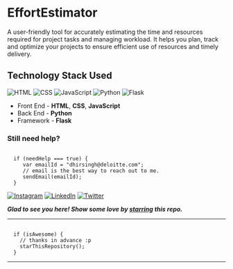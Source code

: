 # EffortEstimator
A user-friendly tool for accurately estimating the time and resources required for project tasks and managing workload. It helps you plan, track and optimize your projects to ensure efficient use of resources and timely delivery.

## Technology Stack Used

![HTML](https://img.shields.io/badge/frontend-html-orange.svg?logo=html5&style=flat-square) 
![CSS](https://img.shields.io/badge/frontend-css-lightblue.svg?logo=css3&style=flat-square)
![JavaScript](https://img.shields.io/badge/frontend-javascript-white.svg?logo=javascript&style=flat-square)
![Python](https://img.shields.io/badge/backend-python-pink.svg?logo=python&style=flat-square)
![Flask](https://img.shields.io/badge/framework-flask-yellowgreen.svg?logo=flask&style=flat-square)

- Front End - **HTML**, **CSS**, **JavaScript**
- Back End - **Python**
- Framework - **Flask**
### Still need help?

```

  if (needHelp === true) {
     var emailId = "dhirsingh@deloitte.com";
     // email is the best way to reach out to me.
     sendEmail(emailId);
  }

```

  [![Instagram](https://img.shields.io/static/v1.svg?label=follow&message=@thedramatickid&color=grey&logo=instagram&style=flat&logoColor=white&colorA=critical)](https://www.instagram.com/thedramatickid/) [![LinkedIn](https://img.shields.io/static/v1.svg?label=connect&message=@dhirendra-singh-115218164/&color=9cf&logo=linkedin&style=flat&logoColor=white&colorA=blue)](https://www.linkedin.com/in/dhirendra-singh-115218164/) [![Twitter](https://img.shields.io/static/v1.svg?label=connect&message=@_thedramatickid&color=grey&logo=twitter&style=flat&logoColor=white&colorA=critical)](https://twitter.com/_thedramatickid)

***Glad to see you here! Show some love by [starring](https://github.com/deloitte-dhirendrasingh/Email-Signature/) this repo.***

-----

```

  if (isAwesome) {
    // thanks in advance :p
    starThisRepository();
  }

```

******
